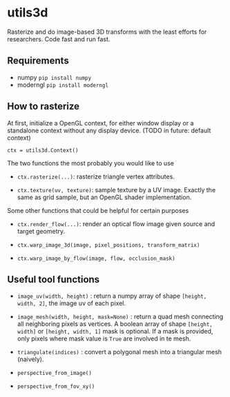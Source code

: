 # utils3d
 Rasterize and do image-based 3D transforms with the least efforts for researchers. Code fast and run fast. 
## Requirements
* numpy ```pip install numpy```
* moderngl ``` pip install moderngl ```
## How to rasterize
At first, initialize a OpenGL context, for either window display or a standalone context without any display device. (TODO in future: default context)

```
ctx = utils3d.Context()
```
The two functions the most probably you would like to use

* `ctx.rasterize(...)`: rasterize triangle vertex attributes.
  
* `ctx.texture(uv, texture)`: sample texture by a UV image. Exactly the same as grid sample, but an OpenGL shader implementation.

Some other functions that could be helpful for certain purposes

* `ctx.render_flow(...)`: render an optical flow image given source and target geometry.

* `ctx.warp_image_3d(image, pixel_positions, transform_matrix)`
  
* `ctx.warp_image_by_flow(image, flow, occlusion_mask)`

## Useful tool functions

* `image_uv(width, height)` : return a numpy array of shape `[height, width, 2]`, the image uv of each pixel. 

* `image_mesh(width, height, mask=None)` : return a quad mesh connecting all neighboring pixels as vertices. A boolean array of shape `[height, width]` or  `[height, width, 1]` mask is optional. If a mask is provided, only pixels where mask value is `True` are involved in te mesh.

* `triangulate(indices)` : convert a polygonal mesh into a triangular mesh (naively).

* `perspective_from_image()`

* `perspective_from_fov_xy()`